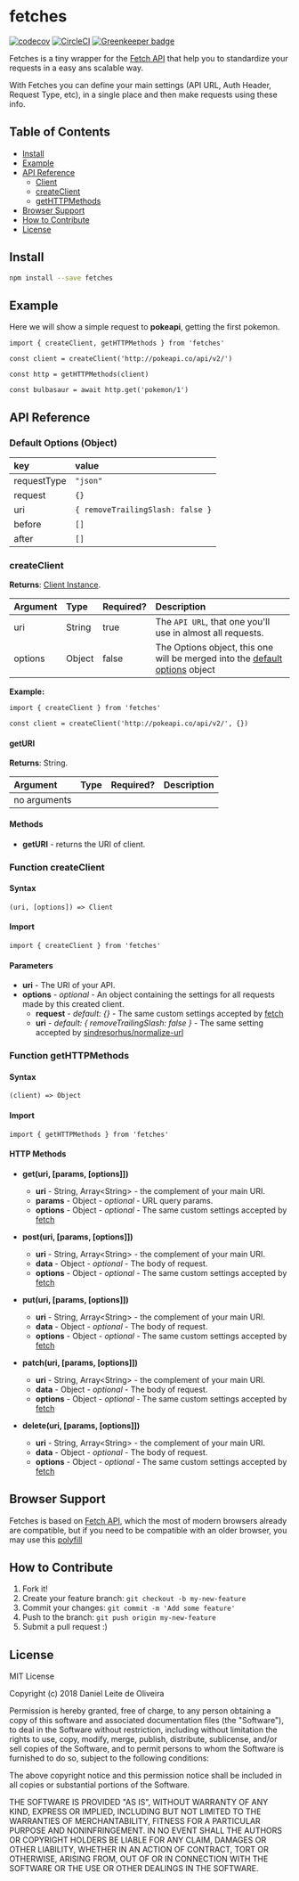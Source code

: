 # fetches
[![codecov](https://codecov.io/gh/dleitee/fetches/branch/master/graph/badge.svg?token=U3H6jLNbac)](https://codecov.io/gh/dleitee/fetches) [![CircleCI](https://circleci.com/gh/dleitee/fetches.svg?style=svg&circle-token=f42a433fef54fd17c818742c05907d4232ccb224)](https://circleci.com/gh/dleitee/fetches) [![Greenkeeper badge](https://badges.greenkeeper.io/dleitee/fetches.svg?token=1574e399ea4865ffbdc06a581673c7ae27e783771d794f9a97a6931118cbdab6&ts=1528215914233)](https://greenkeeper.io/)

Fetches is a tiny wrapper for the [Fetch API](https://developer.mozilla.org/en-US/docs/Web/API/Fetch_API) that help you  to standardize your requests in a easy ans scalable way.

With Fetches you can define your main settings (API URL, Auth Header, Request Type, etc), in a single place and then make requests using these info.

## Table of Contents

 - [Install](#install)
 - [Example](#example)
 - [API Reference](#api-reference)
   - [Client](#client-instance)
   - [createClient](#function-createclient)
   - [getHTTPMethods](#function-gethttpmethods)
 - [Browser Support](#browser-support)
 - [How to Contribute](#how-to-contribute)
 - [License](#license)


## Install

```sh
npm install --save fetches
```

## Example

Here we will show a simple request to **pokeapi**, getting the first pokemon.

```es6
import { createClient, getHTTPMethods } from 'fetches'

const client = createClient('http://pokeapi.co/api/v2/')

const http = getHTTPMethods(client)

const bulbasaur = await http.get('pokemon/1') 
```

## API Reference

### Default Options (Object)

| key | value |
|:---|:---|
| requestType | `"json"` |
| request | `{}` |
| uri | `{ removeTrailingSlash: false }` |
| before | `[]` |
| after | `[]` |

### createClient

**Returns**: [Client Instance](#client-instance).

| Argument | Type | Required? | Description |
|:---|:---|:---|:---|
| uri | String | true | The `API URL`, that one you'll use in almost all requests. |
| options | Object | false | The Options object, this one will be merged into the [default options](#default-options) object 

**Example:**

```es6
import { createClient } from 'fetches'

const client = createClient('http://pokeapi.co/api/v2/', {})
```


#### getURI

**Returns**: String.

| Argument | Type | Required? | Description |
|:---|:---|:---|:---|
| no arguments |


#### Methods

 - **getURI** - returns the URI of client.

### Function createClient

#### Syntax

```es6
(uri, [options]) => Client
```

#### Import

```es6
import { createClient } from 'fetches'
```

#### Parameters

 - **uri** - The URI of your API.
 - **options** - *optional* - An object containing the settings for all requests made by this created client.
   - **request** - *default: {}* - The same custom settings accepted by [fetch](https://developer.mozilla.org/en-US/docs/Web/API/WindowOrWorkerGlobalScope/fetch#Syntax)
   - **uri** - *default: { removeTrailingSlash: false }* - The same setting accepted by [sindresorhus/normalize-url](https://github.com/sindresorhus/normalize-url)


### Function getHTTPMethods

#### Syntax

```es6
(client) => Object
```

#### Import

```es6
import { getHTTPMethods } from 'fetches'
```

#### HTTP Methods

 - **get(uri, [params, [options]])**
   - **uri** - String, Array\<String\> - the complement of your main URI. 
   - **params** - Object - *optional* - URL query params.
   - **options** - Object - *optional* - The same custom settings accepted by [fetch](https://developer.mozilla.org/en-US/docs/Web/API/WindowOrWorkerGlobalScope/fetch#Syntax)
   
   
 - **post(uri, [params, [options]])**
   - **uri** - String, Array\<String\> - the complement of your main URI. 
   - **data** - Object - *optional* - The body of request.
   - **options** - Object - *optional* - The same custom settings accepted by [fetch](https://developer.mozilla.org/en-US/docs/Web/API/WindowOrWorkerGlobalScope/fetch#Syntax)
   
 - **put(uri, [params, [options]])**
   - **uri** - String, Array\<String\> - the complement of your main URI. 
   - **data** - Object - *optional* - The body of request.
   - **options** - Object - *optional* - The same custom settings accepted by [fetch](https://developer.mozilla.org/en-US/docs/Web/API/WindowOrWorkerGlobalScope/fetch#Syntax)

 - **patch(uri, [params, [options]])**
   - **uri** - String, Array\<String\> - the complement of your main URI. 
   - **data** - Object - *optional* - The body of request.
   - **options** - Object - *optional* - The same custom settings accepted by [fetch](https://developer.mozilla.org/en-US/docs/Web/API/WindowOrWorkerGlobalScope/fetch#Syntax)

 - **delete(uri, [params, [options]])**
   - **uri** - String, Array\<String\> - the complement of your main URI. 
   - **data** - Object - *optional* - The body of request.
   - **options** - Object - *optional* - The same custom settings accepted by [fetch](https://developer.mozilla.org/en-US/docs/Web/API/WindowOrWorkerGlobalScope/fetch#Syntax)

## Browser Support

Fetches is based on [Fetch API](https://developer.mozilla.org/en-US/docs/Web/API/Fetch_API), which the most of modern browsers already are compatible, but if you need to be compatible with an older browser, you may use this [polyfill](https://github.com/github/fetch)

## How to Contribute

1. Fork it!
1. Create your feature branch: `git checkout -b my-new-feature`
1. Commit your changes: `git commit -m 'Add some feature'`
1. Push to the branch: `git push origin my-new-feature`
1. Submit a pull request :)

## License

MIT License

Copyright (c) 2018 Daniel Leite de Oliveira

Permission is hereby granted, free of charge, to any person obtaining a copy
of this software and associated documentation files (the "Software"), to deal
in the Software without restriction, including without limitation the rights
to use, copy, modify, merge, publish, distribute, sublicense, and/or sell
copies of the Software, and to permit persons to whom the Software is
furnished to do so, subject to the following conditions:

The above copyright notice and this permission notice shall be included in all
copies or substantial portions of the Software.

THE SOFTWARE IS PROVIDED "AS IS", WITHOUT WARRANTY OF ANY KIND, EXPRESS OR
IMPLIED, INCLUDING BUT NOT LIMITED TO THE WARRANTIES OF MERCHANTABILITY,
FITNESS FOR A PARTICULAR PURPOSE AND NONINFRINGEMENT. IN NO EVENT SHALL THE
AUTHORS OR COPYRIGHT HOLDERS BE LIABLE FOR ANY CLAIM, DAMAGES OR OTHER
LIABILITY, WHETHER IN AN ACTION OF CONTRACT, TORT OR OTHERWISE, ARISING FROM,
OUT OF OR IN CONNECTION WITH THE SOFTWARE OR THE USE OR OTHER DEALINGS IN THE
SOFTWARE.


